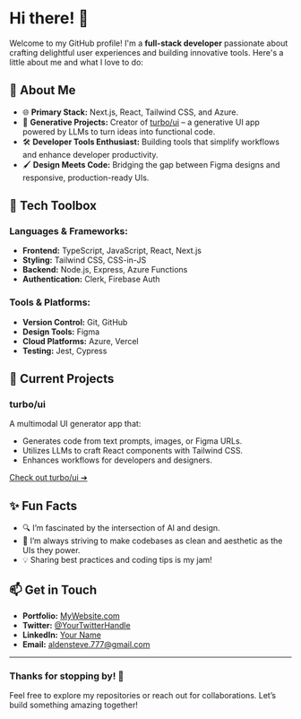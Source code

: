 # Hi there! 👋

Welcome to my GitHub profile! I'm a **full-stack developer** passionate about crafting delightful user experiences and building innovative tools. Here's a little about me and what I love to do:

## 🚀 About Me

- 🌐 **Primary Stack:** Next.js, React, Tailwind CSS, and Azure.
- 🤖 **Generative Projects:** Creator of [turbo/ui](https://turboui.vercel.app) – a generative UI app powered by LLMs to turn ideas into functional code.
- 🛠️ **Developer Tools Enthusiast:** Building tools that simplify workflows and enhance developer productivity.
- 🖌️ **Design Meets Code:** Bridging the gap between Figma designs and responsive, production-ready UIs.

## 🧰 Tech Toolbox

### Languages & Frameworks:
- **Frontend:** TypeScript, JavaScript, React, Next.js
- **Styling:** Tailwind CSS, CSS-in-JS
- **Backend:** Node.js, Express, Azure Functions
- **Authentication:** Clerk, Firebase Auth

### Tools & Platforms:
- **Version Control:** Git, GitHub
- **Design Tools:** Figma
- **Cloud Platforms:** Azure, Vercel
- **Testing:** Jest, Cypress

## 📂 Current Projects

### turbo/ui
A multimodal UI generator app that:
- Generates code from text prompts, images, or Figma URLs.
- Utilizes LLMs to craft React components with Tailwind CSS.
- Enhances workflows for developers and designers.

[Check out turbo/ui ➔](https://turboui.vercel.app)

## ✨ Fun Facts
- 🔍 I’m fascinated by the intersection of AI and design.
- 🎨 I’m always striving to make codebases as clean and aesthetic as the UIs they power.
- 💡 Sharing best practices and coding tips is my jam!

## 📫 Get in Touch
- **Portfolio:** [MyWebsite.com](https://stevealden.com)
- **Twitter:** [@YourTwitterHandle](https://twitter.com/SteeveeAlden)
- **LinkedIn:** [Your Name](https://linkedin.com/in/stevealden777)
- **Email:** aldensteve.777@gmail.com

---

### Thanks for stopping by! 🚀
Feel free to explore my repositories or reach out for collaborations. Let’s build something amazing together!

